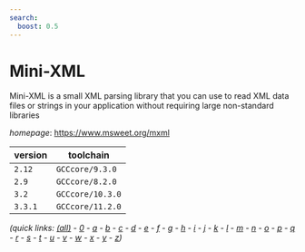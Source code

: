 ```yaml
---
search:
  boost: 0.5
---
```

# Mini-XML

Mini-XML is a small XML parsing library that you can use to read XML data files or strings in your  application without requiring large non-standard libraries

*homepage*: <https://www.msweet.org/mxml>

version | toolchain
--------|----------
``2.12`` | ``GCCcore/9.3.0``
``2.9`` | ``GCCcore/8.2.0``
``3.2`` | ``GCCcore/10.3.0``
``3.3.1`` | ``GCCcore/11.2.0``


*(quick links: [(all)](../index.md) - [0](../0/index.md) - [a](../a/index.md) - [b](../b/index.md) - [c](../c/index.md) - [d](../d/index.md) - [e](../e/index.md) - [f](../f/index.md) - [g](../g/index.md) - [h](../h/index.md) - [i](../i/index.md) - [j](../j/index.md) - [k](../k/index.md) - [l](../l/index.md) - [m](../m/index.md) - [n](../n/index.md) - [o](../o/index.md) - [p](../p/index.md) - [q](../q/index.md) - [r](../r/index.md) - [s](../s/index.md) - [t](../t/index.md) - [u](../u/index.md) - [v](../v/index.md) - [w](../w/index.md) - [x](../x/index.md) - [y](../y/index.md) - [z](../z/index.md))*

